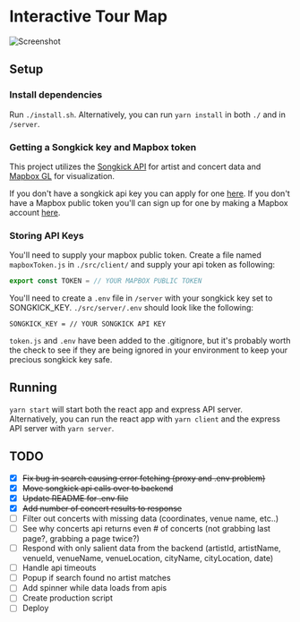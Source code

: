 # Interactive Tour Map

![Screenshot](https://i.imgur.com/5nMuaXe.png)

## Setup

### Install dependencies

Run `./install.sh`. Alternatively, you can run `yarn install` in both `./` and in `/server`.

### Getting a Songkick key and Mapbox token

This project utilizes the [Songkick API](https://www.songkick.com/developer) for artist and concert data and [Mapbox GL](https://docs.mapbox.com/mapbox-gl-js/api/) for visualization.

If you don't have a songkick api key you can apply for one [here](https://www.songkick.com/api_key_requests/new). If you don't have a Mapbox public token you'll can sign up for one by making a Mapbox account [here](https://mapbox.com/signup).

### Storing API Keys

You'll need to supply your mapbox public token. Create a file named `mapboxToken.js` in `./src/client/` and supply your api token as following:

```js
export const TOKEN = // YOUR MAPBOX PUBLIC TOKEN
```

You'll need to create a `.env` file in `/server` with your songkick key set to SONGKICK_KEY. `./src/server/.env` should look like the following:

```
SONGKICK_KEY = // YOUR SONGKICK API KEY
```

`token.js` and `.env` have been added to the .gitignore, but it's probably worth the check to see if they are being ignored in your environment to keep your precious songkick key safe.

## Running

`yarn start` will start both the react app and express API server. Alternatively, you can run the react app with `yarn client` and the express API server with `yarn server`.

## TODO

- [x] ~~Fix bug in search causing error fetching (proxy and .env problem)~~
- [x] ~~Move songkick api calls over to backend~~
- [x] ~~Update README for .env file~~
- [x] ~~Add number of concert results to response~~
- [ ] Filter out concerts with missing data (coordinates, venue name, etc..)
- [ ] See why concerts api returns even # of concerts (not grabbing last page?, grabbing a page twice?)
- [ ] Respond with only salient data from the backend (artistId, artistName, venueId, venueName, venueLocation, cityName, cityLocation, date)
- [ ] Handle api timeouts
- [ ] Popup if search found no artist matches
- [ ] Add spinner while data loads from apis
- [ ] Create production script
- [ ] Deploy

